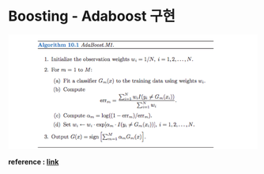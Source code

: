 <h1>Boosting - Adaboost 구현</h1>

<img src = './img.png'>


<b>reference : <a href='https://stackoverflow.com/questions/55318330/why-is-the-error-of-my-adaboost-implementation-not-going-down%20'>link</a>

